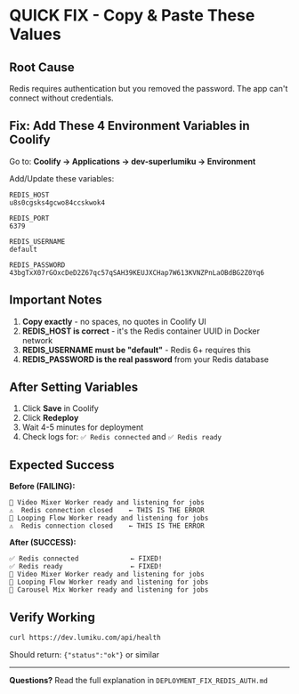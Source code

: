 # QUICK FIX - Copy & Paste These Values

## Root Cause
Redis requires authentication but you removed the password. The app can't connect without credentials.

## Fix: Add These 4 Environment Variables in Coolify

Go to: **Coolify → Applications → dev-superlumiku → Environment**

Add/Update these variables:

```
REDIS_HOST
u8s0cgsks4gcwo84ccskwok4

REDIS_PORT
6379

REDIS_USERNAME
default

REDIS_PASSWORD
43bgTxX07rGOxcDeD2Z67qc57qSAH39KEUJXCHap7W613KVNZPnLaOBdBG2Z0Yq6
```

## Important Notes

1. **Copy exactly** - no spaces, no quotes in Coolify UI
2. **REDIS_HOST is correct** - it's the Redis container UUID in Docker network
3. **REDIS_USERNAME must be "default"** - Redis 6+ requires this
4. **REDIS_PASSWORD is the real password** from your Redis database

## After Setting Variables

1. Click **Save** in Coolify
2. Click **Redeploy**
3. Wait 4-5 minutes for deployment
4. Check logs for: `✅ Redis connected` and `✅ Redis ready`

## Expected Success

**Before (FAILING):**
```
🔧 Video Mixer Worker ready and listening for jobs
⚠️  Redis connection closed    ← THIS IS THE ERROR
🔧 Looping Flow Worker ready and listening for jobs
⚠️  Redis connection closed    ← THIS IS THE ERROR
```

**After (SUCCESS):**
```
✅ Redis connected             ← FIXED!
✅ Redis ready                 ← FIXED!
🔧 Video Mixer Worker ready and listening for jobs
🔧 Looping Flow Worker ready and listening for jobs
🔧 Carousel Mix Worker ready and listening for jobs
```

## Verify Working

```bash
curl https://dev.lumiku.com/api/health
```

Should return: `{"status":"ok"}` or similar

---

**Questions?** Read the full explanation in `DEPLOYMENT_FIX_REDIS_AUTH.md`
